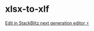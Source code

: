 # xlsx-to-xlf

[Edit in StackBlitz next generation editor ⚡️](https://stackblitz.com/~/github.com/ashokweb/xlsx-to-xlf)